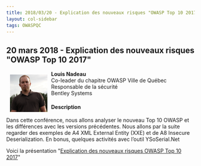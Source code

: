 ```yaml
---
title: 2018/03/20 - Explication des nouveaux risques "OWASP Top 10 2017"
layout: col-sidebar
tags: OWASPQC
---
```


## 20 mars 2018 - Explication des nouveaux risques "OWASP Top 10 2017"

<img align="left" style="padding: 10px;" width="100px" src="../../assets/images/200px-LouisNadeau.png" /> 

**Louis Nadeau**
<br>Co-leader du chapitre OWASP Ville de Québec
<br>Responsable de la sécurité
<br>Bentley Systems<br>

#### Description

Dans cette conférence, nous allons analyser le nouveau Top 10 OWASP et
les différences avec les versions précédentes. Nous allons par la suite
regarder des exemples de A4 XML External Entity (XXE) et de A8 Insecure
Deserialization. En bonus, quelques activités avec l’outil YSoSerial.Net

Voici la présentation "[Explication des nouveaux risques OWASP
Top 10 2017](https://www.slideshare.net/secret/nfpdBSCfXxVlF5)"